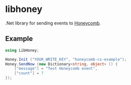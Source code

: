 # libhoney

.Net library for sending events to [Honeycomb](https://honeycomb.io).

## Example

```cs
using LibHoney;

Honey.Init ("YOUR_WRITE_KEY", "honeycomb-cs-example");
Honey.SendNow (new Dictionary<string, object> () {
    ["message"] = "Test Honeycomb event",
    ["count"] = 7
});
```

